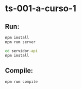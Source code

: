 # ts-001-a-curso-1

## Run:

```cmd
npm install
npm run server

cd servidor-api
npm install
```

## Compile:

```cmd
npm run compile
```